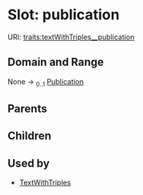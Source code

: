 
# Slot: publication




URI: [traits:textWithTriples__publication](http://w3id.org/ontogpt/traits/textWithTriples__publication)


## Domain and Range

None &#8594;  <sub>0..1</sub> [Publication](Publication.md)

## Parents


## Children


## Used by

 * [TextWithTriples](TextWithTriples.md)
